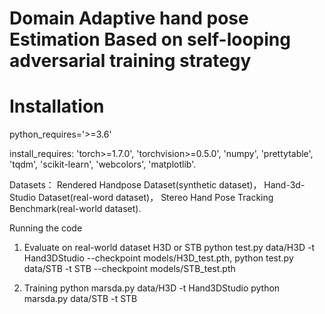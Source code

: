 
# Domain Adaptive hand pose Estimation Based on self-looping adversarial training strategy


# Installation

python_requires='>=3.6'

install_requires:
   'torch>=1.7.0',
   'torchvision>=0.5.0',
   'numpy',
   'prettytable',
   'tqdm',
   'scikit-learn',
   'webcolors',
   'matplotlib'.

Datasets：
  Rendered Handpose Dataset(synthetic dataset)，
  Hand-3d-Studio Dataset(real-word dataset)，
  Stereo Hand Pose Tracking Benchmark(real-world dataset).



Running the code
1. Evaluate on real-world dataset H3D or STB
   python test.py data/H3D -t Hand3DStudio --checkpoint  models/H3D_test.pth,
   python test.py data/STB -t STB --checkpoint  models/STB_test.pth
   
2. Training
   python marsda.py data/H3D -t Hand3DStudio
   python marsda.py data/STB -t STB
   
  
